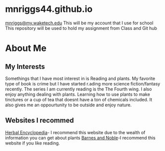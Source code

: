 # mnriggs44.github.io
mnriggs@my.waketech.edu
This will be my account that I use for school
This repository will be used to hold my assignment from Class and Git hub
# About Me
## My Interests 
Somethings that I have most interest in is Reading and plants. My favorite type of book is crime but I have started r.ading more science fiction/fantasy recently. The series I am currently reading is the The Fourth wing. I also enjoy anything dealing with plants. Learning how to use plants to make tinctures or a cup of tea that doesnt have a ton of chemicals included.  It also gives me an oppourtunity to be outside and enjoy nature.  
## Websites I recommed
[Herbal Encyclopedia](https://cloverleaffarmherbs.com/)- I recommend this website due to the wealth of information you can get about plants
[Barnes and Noble](https://www.barnesandnoble.com/)-I recommend this website if you like reading. 
